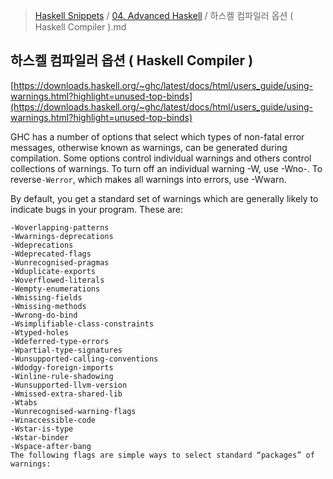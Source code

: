> [Haskell Snippets](../README.md) / [04. Advanced Haskell](README.md) / 하스켈 컴파일러 옵션 ( Haskell Compiler ).md
## 하스켈 컴파일러 옵션 ( Haskell Compiler )
[https://downloads.haskell.org/~ghc/latest/docs/html/users_guide/using-warnings.html?highlight=unused-top-binds](https://downloads.haskell.org/~ghc/latest/docs/html/users_guide/using-warnings.html?highlight=unused-top-binds)

GHC has a number of options that select which types of non-fatal error messages, otherwise known as warnings, can be generated during compilation. Some options control individual warnings and others control collections of warnings. To turn off an individual warning -W<wflag>, use -Wno-<wflag>. To reverse``-Werror``, which makes all warnings into errors, use -Wwarn.

By default, you get a standard set of warnings which are generally likely to indicate bugs in your program. These are:

```
-Woverlapping-patterns
-Wwarnings-deprecations
-Wdeprecations
-Wdeprecated-flags
-Wunrecognised-pragmas
-Wduplicate-exports
-Woverflowed-literals
-Wempty-enumerations
-Wmissing-fields
-Wmissing-methods
-Wwrong-do-bind
-Wsimplifiable-class-constraints
-Wtyped-holes
-Wdeferred-type-errors
-Wpartial-type-signatures
-Wunsupported-calling-conventions
-Wdodgy-foreign-imports
-Winline-rule-shadowing
-Wunsupported-llvm-version
-Wmissed-extra-shared-lib
-Wtabs
-Wunrecognised-warning-flags
-Winaccessible-code
-Wstar-is-type
-Wstar-binder
-Wspace-after-bang
The following flags are simple ways to select standard “packages” of warnings:
```

